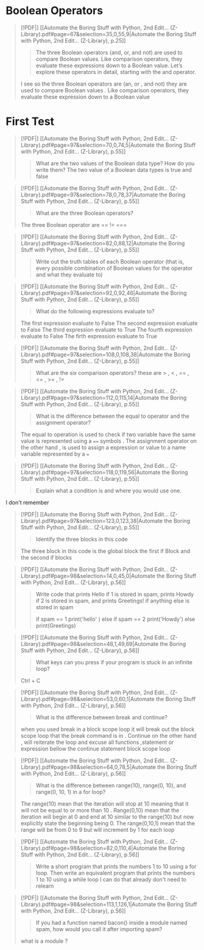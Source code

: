 
# Boolean Operators 

> [!PDF|] [[Automate the Boring Stuff with Python, 2nd Edit... (Z-Library).pdf#page=67&selection=35,0,55,9|Automate the Boring Stuff with Python, 2nd Edit... (Z-Library), p.25]]
> > The three Boolean operators (and, or, and not) are used to compare Boolean values. Like comparison operators, they evaluate these expressions down to a Boolean value. Let’s explore these operators in detail, starting with the and operator.
> 
> I see so the three Boolean operators are (an, or , and not) they are used to compare Boolean values . Like comparison operators, they evaluate these expression down to a Boolean value 



# First Test  
> [!PDF|] [[Automate the Boring Stuff with Python, 2nd Edit... (Z-Library).pdf#page=97&selection=70,0,74,5|Automate the Boring Stuff with Python, 2nd Edit... (Z-Library), p.55]]
> > What are the two values of the Boolean data type? How do you write them? 
> > The two value of a Boolean data types is true and false 


> [!PDF|] [[Automate the Boring Stuff with Python, 2nd Edit... (Z-Library).pdf#page=97&selection=78,0,78,37|Automate the Boring Stuff with Python, 2nd Edit... (Z-Library), p.55]]
> > What are the three Boolean operators?
> 
> The three Boolean operator are == !=  ===

> [!PDF|] [[Automate the Boring Stuff with Python, 2nd Edit... (Z-Library).pdf#page=97&selection=82,0,88,12|Automate the Boring Stuff with Python, 2nd Edit... (Z-Library), p.55]]
> > Write out the truth tables of each Boolean operator (that is, every possible combination of Boolean values for the operator and what they evaluate to)
> 
> 


> [!PDF|] [[Automate the Boring Stuff with Python, 2nd Edit... (Z-Library).pdf#page=97&selection=92,0,92,46|Automate the Boring Stuff with Python, 2nd Edit... (Z-Library), p.55]]
> > What do the following expressions evaluate to?
> 
> The first  expression evaluate to   False 
> The second expression evaluate to False 
> The third expression evaluate  to  True 
> The fourth expression evaluate to False 
> The firth  expression evaluate to True 

> [!PDF|] [[Automate the Boring Stuff with Python, 2nd Edit... (Z-Library).pdf#page=97&selection=108,0,108,38|Automate the Boring Stuff with Python, 2nd Edit... (Z-Library), p.55]]
> > What are the six comparison operators?
> these are >  ,  <  , ==  ,  <=  ,  >=   ,  != 
> 


> [!PDF|] [[Automate the Boring Stuff with Python, 2nd Edit... (Z-Library).pdf#page=97&selection=112,0,115,14|Automate the Boring Stuff with Python, 2nd Edit... (Z-Library), p.55]]
> > What is the difference between the equal to operator and the assignment operator?
> 
> The equal to operation is used to check if two variable have the same value is represented  using a `==` symbols  . The assignment  operator on the  other hand , is used to assign a expression or value to  a name variable  represented by a `=`

> [!PDF|] [[Automate the Boring Stuff with Python, 2nd Edit... (Z-Library).pdf#page=97&selection=118,0,119,56|Automate the Boring Stuff with Python, 2nd Edit... (Z-Library), p.55]]
> >  Explain what a condition is and where you would use one.
> 
> 
 I don't remember  


> [!PDF|] [[Automate the Boring Stuff with Python, 2nd Edit... (Z-Library).pdf#page=97&selection=123,0,123,38|Automate the Boring Stuff with Python, 2nd Edit... (Z-Library), p.55]]
> > Identify the three blocks in this code
> 
> The  three block in this code is  the global block the first if  Block and the second if blocks 


> [!PDF|] [[Automate the Boring Stuff with Python, 2nd Edit... (Z-Library).pdf#page=98&selection=14,0,45,0|Automate the Boring Stuff with Python, 2nd Edit... (Z-Library), p.56]]
> > Write code that prints Hello if 1 is stored in spam, prints Howdy if 2 is stored in spam, and prints Greetings! if anything else is stored in spam 
> > 
> > if spam == 1 
> > 	print('hello' ) 
> > else 
> > 	if spam == 2 
> > 		print('Howdy')
> > 	else  
> > 		print(Greetings) 

> [!PDF|] [[Automate the Boring Stuff with Python, 2nd Edit... (Z-Library).pdf#page=98&selection=48,1,49,69|Automate the Boring Stuff with Python, 2nd Edit... (Z-Library), p.56]]
> > What keys can you press if your program is stuck in an infinite loop?
> 
> Ctrl + C 


> [!PDF|] [[Automate the Boring Stuff with Python, 2nd Edit... (Z-Library).pdf#page=98&selection=53,0,60,1|Automate the Boring Stuff with Python, 2nd Edit... (Z-Library), p.56]]
> > What is the difference between break and continue?
> 
> when you used break in a block scope loop it will break out the block scope loop that the break command is in . Continue on the other hand , will reiterate the loop and excuse all functions ,statement or expression bellow the continue statement block scope loop   



> [!PDF|] [[Automate the Boring Stuff with Python, 2nd Edit... (Z-Library).pdf#page=98&selection=64,0,78,5|Automate the Boring Stuff with Python, 2nd Edit... (Z-Library), p.56]]
> > What is the difference between range(10), range(0, 10), and range(0, 10, 1) in a for loop?
> 
>  The range(10) mean that the iteration will stop at 10 meaning that it will not be equal to or more than 10 . Range(0,10) mean that the iteration will begin at 0 and  end at  10 similar to the range(10) but now explicitly state the beginning being 0. The range(0,10,1) mean that the range will be from 0 to 9 but will increment by 1 for each loop 
>  

> [!PDF|] [[Automate the Boring Stuff with Python, 2nd Edit... (Z-Library).pdf#page=98&selection=82,0,110,4|Automate the Boring Stuff with Python, 2nd Edit... (Z-Library), p.56]]
> > Write a short program that prints the numbers 1 to 10 using a for loop. Then write an equivalent program that prints the numbers 1 to 10 using a while loop
> > I can do that already don't need to relearn 



> [!PDF|] [[Automate the Boring Stuff with Python, 2nd Edit... (Z-Library).pdf#page=98&selection=113,1,126,1|Automate the Boring Stuff with Python, 2nd Edit... (Z-Library), p.56]]
> > If you had a function named bacon() inside a module named spam, how would you call it after importing spam?
> 
> what is a module ?  